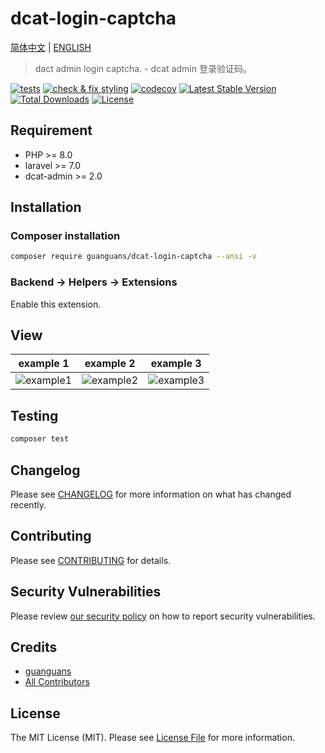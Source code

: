 # dcat-login-captcha

[简体中文](README-zh_CN.md) | [ENGLISH](README.md)

> dact admin login captcha. - dcat admin 登录验证码。

[![tests](https://github.com/guanguans/dcat-login-captcha/workflows/tests/badge.svg)](https://github.com/guanguans/dcat-login-captcha/actions)
[![check & fix styling](https://github.com/guanguans/dcat-login-captcha/actions/workflows/php-cs-fixer.yml/badge.svg)](https://github.com/guanguans/dcat-login-captcha/actions)
[![codecov](https://codecov.io/gh/guanguans/dcat-login-captcha/branch/main/graph/badge.svg?token=URGFAWS6S4)](https://codecov.io/gh/guanguans/dcat-login-captcha)
[![Latest Stable Version](https://poser.pugx.org/guanguans/dcat-login-captcha/v)](https://packagist.org/packages/guanguans/dcat-login-captcha)
[![Total Downloads](https://poser.pugx.org/guanguans/dcat-login-captcha/downloads)](https://packagist.org/packages/guanguans/dcat-login-captcha)
[![License](https://poser.pugx.org/guanguans/dcat-login-captcha/license)](https://packagist.org/packages/guanguans/dcat-login-captcha)

## Requirement

* PHP >= 8.0
* laravel >= 7.0
* dcat-admin >= 2.0

## Installation

### Composer installation

```bash
composer require guanguans/dcat-login-captcha --ansi -v
```

### Backend -> Helpers -> Extensions

Enable this extension.

## View

 example 1                      | example 2                      | example 3                      
--------------------------------|--------------------------------|--------------------------------
 ![example1](docs/example1.png) | ![example2](docs/example2.png) | ![example3](docs/example3.png) 

## Testing

```bash
composer test
```

## Changelog

Please see [CHANGELOG](CHANGELOG.md) for more information on what has changed recently.

## Contributing

Please see [CONTRIBUTING](.github/CONTRIBUTING.md) for details.

## Security Vulnerabilities

Please review [our security policy](../../security/policy) on how to report security vulnerabilities.

## Credits

* [guanguans](https://github.com/guanguans)
* [All Contributors](../../contributors)

## License

The MIT License (MIT). Please see [License File](LICENSE) for more information.
